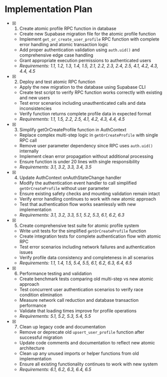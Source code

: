 # Implementation Plan

- [x] 1. Create atomic profile RPC function in database



  - Create new Supabase migration file for the atomic profile function
  - Implement `get_or_create_user_profile` RPC function with complete error handling and atomic transaction logic
  - Add proper authentication validation using `auth.uid()` and comprehensive edge case handling
  - Grant appropriate execution permissions to authenticated users
  - _Requirements: 1.1, 1.2, 1.3, 1.4, 1.5, 2.1, 2.2, 2.3, 2.4, 2.5, 4.1, 4.2, 4.3, 4.4, 4.5_

- [x] 2. Deploy and test atomic RPC function



  - Apply the new migration to the database using Supabase CLI
  - Create test script to verify RPC function works correctly with existing and new users
  - Test error scenarios including unauthenticated calls and data inconsistencies
  - Verify function returns complete profile data in expected format
  - _Requirements: 1.1, 1.5, 2.2, 2.5, 4.1, 4.2, 4.3, 4.4, 4.5_

- [x] 3. Simplify getOrCreateProfile function in AuthContext



  - Replace complex multi-step logic in `getOrCreateProfile` with single RPC call
  - Remove user parameter dependency since RPC uses `auth.uid()` internally
  - Implement clean error propagation without additional processing
  - Ensure function is under 20 lines with single responsibility
  - _Requirements: 3.1, 3.2, 3.3, 3.4, 3.5_

- [x] 4. Update AuthContext onAuthStateChange handler


  - Modify the authentication event handler to call simplified `getOrCreateProfile` without user parameter
  - Ensure existing safety checks and mounting validation remain intact
  - Verify error handling continues to work with new atomic approach
  - Test that authentication flow works seamlessly with new implementation
  - _Requirements: 3.1, 3.2, 3.3, 5.1, 5.2, 5.3, 6.1, 6.2, 6.3_

- [x] 5. Create comprehensive test suite for atomic profile system





  - Write unit tests for the simplified `getOrCreateProfile` function
  - Create integration tests for complete authentication flow with atomic RPC
  - Test error scenarios including network failures and authentication issues
  - Verify profile data consistency and completeness in all scenarios
  - _Requirements: 1.1, 1.4, 1.5, 5.4, 5.5, 6.1, 6.2, 6.3, 6.4, 6.5_

- [x] 6. Performance testing and validation






  - Create benchmark tests comparing old multi-step vs new atomic approach
  - Test concurrent user authentication scenarios to verify race condition elimination
  - Measure network call reduction and database transaction performance
  - Validate that loading times improve for profile operations
  - _Requirements: 5.1, 5.2, 5.3, 5.4, 5.5_

- [x] 7. Clean up legacy code and documentation



  - Remove or deprecate old `upsert_user_profile` function after successful migration
  - Update code comments and documentation to reflect new atomic architecture
  - Clean up any unused imports or helper functions from old implementation
  - Ensure all existing functionality continues to work with new system
  - _Requirements: 6.1, 6.2, 6.3, 6.4, 6.5_